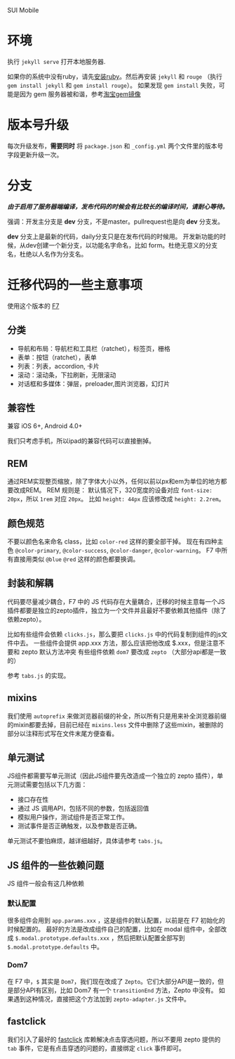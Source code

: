 SUI Mobile

# 环境

执行 `jekyll serve` 打开本地服务器.

如果你的系统中没有ruby，请先[安装ruby](https://www.ruby-lang.org/en/documentation/installation/)。然后再安装 `jekyll` 和 `rouge` （执行 `gem install jekyll` 和 `gem install rouge`）。
如果发现 `gem install` 失败，可能是因为 gem 服务器被和谐，参考[淘宝gem镜像](https://ruby.taobao.org/)

# 版本号升级

每次升级发布，__需要同时__ 将 `package.json` 和 `_config.yml` 两个文件里的版本号字段更新升级一次。


# 分支

***由于启用了服务器端编译，发布代码的时候会有比较长的编译时间，请耐心等待。***

强调：开发主分支是 __dev__ 分支，不是master。pullrequest也是向 __dev__ 分支发。

__dev__ 分支上是最新的代码，daily分支只是在发布代码的时候用。
开发新功能的时候，从dev创建一个新分支，以功能名字命名，比如 form。杜绝无意义的分支名，杜绝以人名作为分支名。

# 迁移代码的一些主意事项

使用这个版本的 [F7](https://github.com/sdc-fe/Framework7-Plus)


## 分类

  - 导航和布局：导航栏和工具栏（ratchet），标签页，栅格
  - 表单：按钮（ratchet），表单
  - 列表：列表，accordion, 卡片
  - 滚动：滚动条，下拉刷新，无限滚动
  - 对话框和多媒体：弹层，preloader,图片浏览器，幻灯片

## 兼容性

兼容 iOS 6+, Android 4.0+

我们只考虑手机，所以ipad的兼容代码可以直接删掉。

## REM

通过REM实现整页缩放，除了字体大小以外，任何以前以px和em为单位的地方都要改成REM。
REM 规则是： 默认情况下，320宽度的设备对应 `font-size: 20px`，所以 `1rem` 对应 `20px`。
比如 `height: 44px` 应该修改成 `height: 2.2rem`。


## 颜色规范

不要以颜色名来命名 class，比如 `color-red` 这样的要全部干掉。
现在有四种主色 `@color-primary`, `@color-success`, `@color-danger`, `@color-warning`。 F7 中所有直接用类似 `@blue` `@red` 这样的颜色都要换调。


## 封装和解耦

代码要尽量减少耦合，F7 中的 JS 代码存在大量耦合，迁移的时候主意每一个JS插件都要是独立的zepto插件，独立为一个文件并且最好不要依赖其他插件（除了依赖zepto）。

比如有些组件会依赖 `clicks.js`，那么要把 `clicks.js` 中的代码复制到组件的js文件中去。
一些组件会提供 app.xxx 方法，那么应该把他改成 $.xxx，但是注意不要和 zepto 默认方法冲突
有些组件依赖 `dom7` 要改成 `zepto` （大部分api都是一致的）

参考 `tabs.js` 的实现。

## mixins

我们使用 `autoprefix` 来做浏览器前缀的补全，所以所有只是用来补全浏览器前缀的mixin都要去掉，目前已经在 `mixins.less` 文件中删除了这些mixin，被删除的部分以注释形式写在文件末尾方便查看。

## 单元测试

JS组件都需要写单元测试（因此JS组件要先改造成一个独立的 zepto 插件），单元测试需要包括以下几方面：

- 接口存在性
- 通过 JS 调用API，包括不同的参数，包括返回值
- 模拟用户操作，测试组件是否正常工作。
- 测试事件是否正确触发，以及参数是否正确。

单元测试不要怕麻烦，越详细越好，具体请参考 `tabs.js`。

## JS 组件的一些依赖问题

JS 组件一般会有这几种依赖

### 默认配置
很多组件会用到 `app.params.xxx` ，这是组件的默认配置，以前是在 F7 初始化的时候配置的。
最好的方法是改成组件自己的配置，比如在 modal 组件中，全部改成 `$.modal.prototype.defaults.xxx` ，然后把默认配置全部写到 `$.modal.prototype.defaults` 中。

### Dom7
在 F7 中，`$` 其实是 `Dom7`，我们现在改成了 `Zepto`。它们大部分API是一致的，但是部分API有区别，比如 Dom7 有一个 `transitionEnd` 方法，Zepto 中没有。
如果遇到这种情况，直接把这个方法加到 `zepto-adapter.js` 文件中。


## fastclick
我们引入了最好的 [fastclick](https://github.com/ftlabs/fastclick) 库赖解决点击穿透问题，所以不要用 zepto 提供的 `tab` 事件，它是有点击穿透的问题的，直接绑定 `click` 事件即可。

